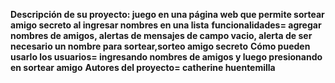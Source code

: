 **Descripción de su proyecto: juego en una página web que permite sortear amigo secreto al ingresar nombres en una lista**
**funcionalidades= agregar nombres de amigos, alertas de mensajes de campo vacio, alerta de ser necesario un nombre para sortear,sorteo amigo secreto**
**Cómo pueden usarlo los usuarios= ingresando nombres de amigos y luego presionando en sortear amigo**
**Autores del proyecto= catherine huentemilla**
